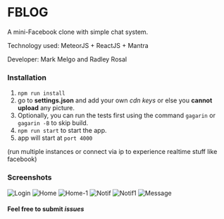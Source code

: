 # FBLOG
A mini-Facebook clone with simple chat system.

Technology used: MeteorJS + ReactJS + Mantra

Developer: Mark Melgo and Radley Rosal

### Installation
1. ``` npm run install ```
2. go to **settings.json** and add your own *cdn keys* or else you **cannot upload** any picture.
3. Optionally, you can run the tests first using the command ```gagarin``` or ```gagarin -B``` to skip build.
4. ```npm run start``` to start the app.
5. app will start at ```port 4000```

(run multiple instances or connect via ip to experience realtime stuff like facebook)

### Screenshots

![Login](https://goo.gl/azGtq2)
![Home](https://goo.gl/W4omfL)
![Home-1](https://goo.gl/K9YVgu)
![Notif](https://goo.gl/MSDdcf)
![Notif1](https://goo.gl/QCq9Cq)
![Message](https://goo.gl/03L7Xi)

#### Feel free to submit ***issues***
